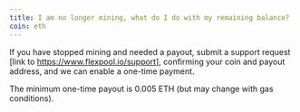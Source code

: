 ```yaml
---
title: I am no longer mining, what do I do with my remaining balance?
coin: eth
---
```


If you have stopped mining and needed a payout, submit a support request [link to https://www.flexpool.io/support], confirming your coin and payout address, and we can enable a one-time payment.

The minimum one-time payout is 0.005 ETH (but may change with gas conditions).
